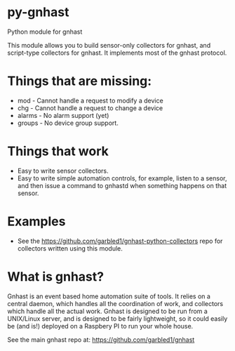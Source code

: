 # py-gnhast
Python module for gnhast

This module allows you to build sensor-only collectors for gnhast,
and script-type collectors for gnhast.  It implements most of the gnhast
protocol.

# Things that are missing:

* mod - Cannot handle a request to modify a device
* chg - Cannot handle a request to change a device
* alarms - No alarm support (yet)
* groups - No device group support.

# Things that work
* Easy to write sensor collectors.
* Easy to write simple automation controls, for example, listen to a sensor, and then issue a command to gnhastd when something happens on that sensor.

# Examples
* See the https://github.com/garbled1/gnhast-python-collectors repo for collectors written using this module.

# What is gnhast?

Gnhast is an event based home automation suite of tools.
It relies on a central daemon, which handles all the coordination of work,
and collectors which handle all the actual work.
Gnhast is designed to be run from a UNIX/Linux server,
and is designed to be fairly lightweight, so it could easily
be (and is!) deployed on a Raspbery PI to run your whole house.

See the main gnhast repo at: https://github.com/garbled1/gnhast
